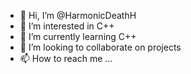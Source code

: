 - 👋 Hi, I’m @HarmonicDeathH
- 👀 I’m interested in C++
- 🌱 I’m currently learning C++
- 💞️ I’m looking to collaborate on projects
- 📫 How to reach me ...

<!---
HarmonicDeathH/HarmonicDeathH is a ✨ special ✨ repository because its `README.md` (this file) appears on your GitHub profile.
You can click the Preview link to take a look at your changes.
--->

